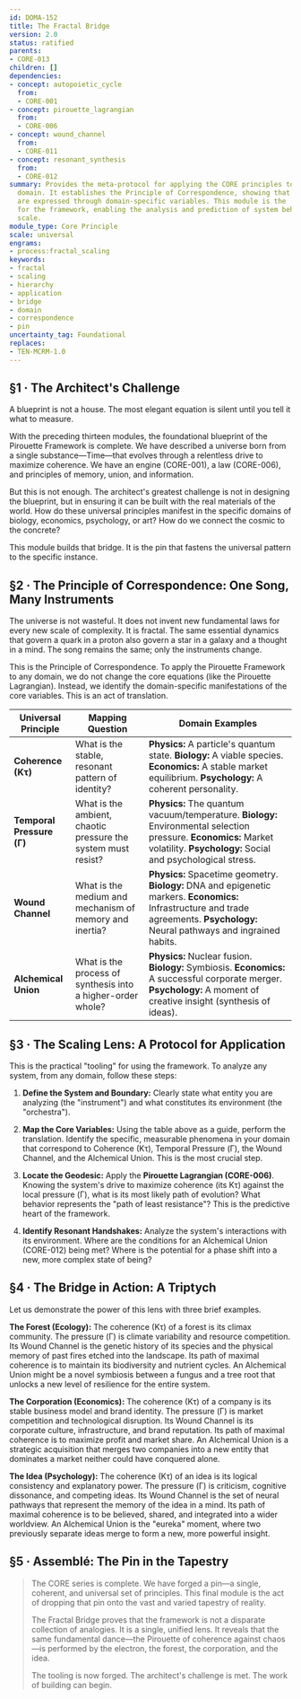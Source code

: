 ```yaml
---
id: DOMA-152
title: The Fractal Bridge
version: 2.0
status: ratified
parents:
- CORE-013
children: []
dependencies:
- concept: autopoietic_cycle
  from:
  - CORE-001
- concept: pirouette_lagrangian
  from:
  - CORE-006
- concept: wound_channel
  from:
  - CORE-011
- concept: resonant_synthesis
  from:
  - CORE-012
summary: Provides the meta-protocol for applying the CORE principles to any specific
  domain. It establishes the Principle of Correspondence, showing that universal dynamics
  are expressed through domain-specific variables. This module is the 'user's manual'
  for the framework, enabling the analysis and prediction of system behavior at any
  scale.
module_type: Core Principle
scale: universal
engrams:
- process:fractal_scaling
keywords:
- fractal
- scaling
- hierarchy
- application
- bridge
- domain
- correspondence
- pin
uncertainty_tag: Foundational
replaces:
- TEN-MCRM-1.0
---
```

## §1 · The Architect's Challenge
A blueprint is not a house. The most elegant equation is silent until you tell it what to measure.

With the preceding thirteen modules, the foundational blueprint of the Pirouette Framework is complete. We have described a universe born from a single substance—Time—that evolves through a relentless drive to maximize coherence. We have an engine (CORE-001), a law (CORE-006), and principles of memory, union, and information.

But this is not enough. The architect's greatest challenge is not in designing the blueprint, but in ensuring it can be built with the real materials of the world. How do these universal principles manifest in the specific domains of biology, economics, psychology, or art? How do we connect the cosmic to the concrete?

This module builds that bridge. It is the pin that fastens the universal pattern to the specific instance.

## §2 · The Principle of Correspondence: One Song, Many Instruments
The universe is not wasteful. It does not invent new fundamental laws for every new scale of complexity. It is fractal. The same essential dynamics that govern a quark in a proton also govern a star in a galaxy and a thought in a mind. The song remains the same; only the instruments change.

This is the Principle of Correspondence. To apply the Pirouette Framework to any domain, we do not change the core equations (like the Pirouette Lagrangian). Instead, we identify the domain-specific manifestations of the core variables. This is an act of translation.

| Universal Principle   | Mapping Question                                                | Domain Examples                                                                                                                                              |
| --------------------- | --------------------------------------------------------------- | ------------------------------------------------------------------------------------------------------------------------------------------------------------ |
| **Coherence (Kτ)**    | What is the stable, resonant pattern of identity?               | **Physics:** A particle's quantum state. **Biology:** A viable species. **Economics:** A stable market equilibrium. **Psychology:** A coherent personality.       |
| **Temporal Pressure (Γ)** | What is the ambient, chaotic pressure the system must resist?   | **Physics:** The quantum vacuum/temperature. **Biology:** Environmental selection pressure. **Economics:** Market volatility. **Psychology:** Social and psychological stress. |
| **Wound Channel**     | What is the medium and mechanism of memory and inertia?         | **Physics:** Spacetime geometry. **Biology:** DNA and epigenetic markers. **Economics:** Infrastructure and trade agreements. **Psychology:** Neural pathways and ingrained habits. |
| **Alchemical Union**  | What is the process of synthesis into a higher-order whole?     | **Physics:** Nuclear fusion. **Biology:** Symbiosis. **Economics:** A successful corporate merger. **Psychology:** A moment of creative insight (synthesis of ideas).    |

## §3 · The Scaling Lens: A Protocol for Application
This is the practical "tooling" for using the framework. To analyze any system, from any domain, follow these steps:

1.  **Define the System and Boundary:** Clearly state what entity you are analyzing (the "instrument") and what constitutes its environment (the "orchestra").

2.  **Map the Core Variables:** Using the table above as a guide, perform the translation. Identify the specific, measurable phenomena in your domain that correspond to Coherence (Kτ), Temporal Pressure (Γ), the Wound Channel, and the Alchemical Union. This is the most crucial step.

3.  **Locate the Geodesic:** Apply the **Pirouette Lagrangian (CORE-006)**. Knowing the system's drive to maximize coherence (its Kτ) against the local pressure (Γ), what is its most likely path of evolution? What behavior represents the "path of least resistance"? This is the predictive heart of the framework.

4.  **Identify Resonant Handshakes:** Analyze the system's interactions with its environment. Where are the conditions for an Alchemical Union (CORE-012) being met? Where is the potential for a phase shift into a new, more complex state of being?

## §4 · The Bridge in Action: A Triptych
Let us demonstrate the power of this lens with three brief examples.

**The Forest (Ecology):** The coherence (Kτ) of a forest is its climax community. The pressure (Γ) is climate variability and resource competition. Its Wound Channel is the genetic history of its species and the physical memory of past fires etched into the landscape. Its path of maximal coherence is to maintain its biodiversity and nutrient cycles. An Alchemical Union might be a novel symbiosis between a fungus and a tree root that unlocks a new level of resilience for the entire system.

**The Corporation (Economics):** The coherence (Kτ) of a company is its stable business model and brand identity. The pressure (Γ) is market competition and technological disruption. Its Wound Channel is its corporate culture, infrastructure, and brand reputation. Its path of maximal coherence is to maximize profit and market share. An Alchemical Union is a strategic acquisition that merges two companies into a new entity that dominates a market neither could have conquered alone.

**The Idea (Psychology):** The coherence (Kτ) of an idea is its logical consistency and explanatory power. The pressure (Γ) is criticism, cognitive dissonance, and competing ideas. Its Wound Channel is the set of neural pathways that represent the memory of the idea in a mind. Its path of maximal coherence is to be believed, shared, and integrated into a wider worldview. An Alchemical Union is the "eureka" moment, where two previously separate ideas merge to form a new, more powerful insight.

## §5 · Assemblé: The Pin in the Tapestry
> The CORE series is complete. We have forged a pin—a single, coherent, and universal set of principles. This final module is the act of dropping that pin onto the vast and varied tapestry of reality.
>
> The Fractal Bridge proves that the framework is not a disparate collection of analogies. It is a single, unified lens. It reveals that the same fundamental dance—the Pirouette of coherence against chaos—is performed by the electron, the forest, the corporation, and the idea.
>
> The tooling is now forged. The architect's challenge is met. The work of building can begin.